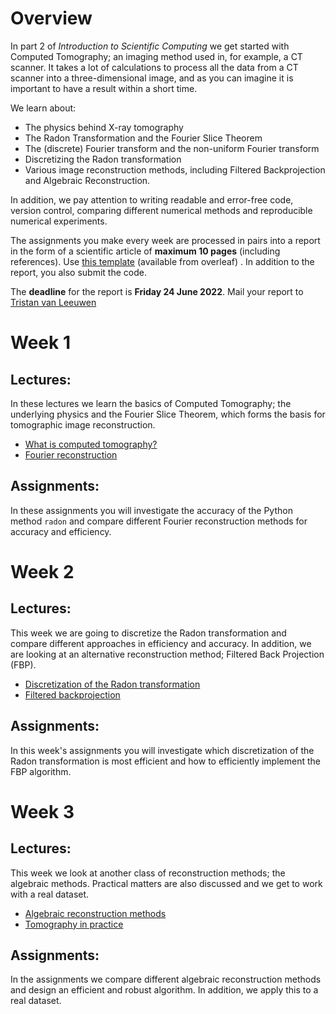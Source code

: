 # Overview

In part 2 of *Introduction to Scientific Computing* we get started with Computed Tomography; an imaging method used in, for example, a CT scanner. It takes a lot of calculations to process all the data from a CT scanner into a three-dimensional image, and as you can imagine it is important to have a result within a short time.

We learn about:

* The physics behind X-ray tomography
* The Radon Transformation and the Fourier Slice Theorem
* The (discrete) Fourier transform and the non-uniform Fourier transform
* Discretizing the Radon transformation
* Various image reconstruction methods, including Filtered Backprojection and Algebraic Reconstruction.

In addition, we pay attention to writing readable and error-free code, version control, comparing different numerical methods and reproducible numerical experiments.

The assignments you make every week are processed in pairs into a report in the form of a scientific article of **maximum 10 pages** (including references). Use [this template](https://www.overleaf.com/latex/templates/preparing-a-manuscript-for-submission-to-an-optica-meeting-or-conference/ryxhcjvjfrjk) (available from overleaf) . In addition to the report, you also submit the code.

The **deadline** for the report is **Friday 24 June 2022**. Mail your report to [Tristan van Leeuwen](mailto:t.vanleeuwen@uu.nl)

# Week 1

## Lectures:

In these lectures we learn the basics of Computed Tomography; the underlying physics and the Fourier Slice Theorem, which forms the basis for tomographic image reconstruction.

* [What is computed tomography?](https://tristanvanleeuwen.github.io/InleidingSC2-CT/lecture1.html)
* [Fourier reconstruction](https://tristanvanleeuwen.github.io/InleidingSC2-CT/lecture2.html)

## Assignments:

In these assignments you will investigate the accuracy of the Python method `radon` and compare different Fourier reconstruction methods for accuracy and efficiency.

# Week 2

## Lectures:

This week we are going to discretize the Radon transformation and compare different approaches in efficiency and accuracy. In addition, we are looking at an alternative reconstruction method; Filtered Back Projection (FBP).

* [Discretization of the Radon transformation](https://tristanvanleeuwen.github.io/IntroductionSC2-CT/lecture3.html)
* [Filtered backprojection](https://tristanvanleeuwen.github.io/IntroductionSC2-CT/lecture4.html)

## Assignments:

In this week's assignments you will investigate which discretization of the Radon transformation is most efficient and how to efficiently implement the FBP algorithm.

# Week 3

## Lectures:

This week we look at another class of reconstruction methods; the algebraic methods. Practical matters are also discussed and we get to work with a real dataset.

* [Algebraic reconstruction methods](https://tristanvanleeuwen.github.io/IntroductionSC2-CT/lecture5.html)
* [Tomography in practice](https://tristanvanleeuwen.github.io/InleidingSC2-CT/lecture6.html)

## Assignments:

In the assignments we compare different algebraic reconstruction methods and design an efficient and robust algorithm. In addition, we apply this to a real dataset.
